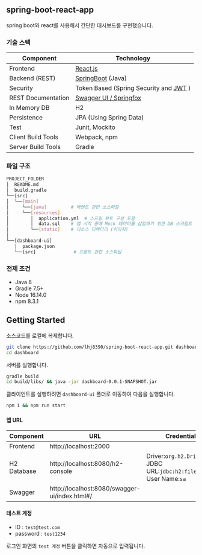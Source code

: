 ## spring-boot-react-app
spring boot와 react를 사용해서 간단한 대시보드를 구현했습니다.

### 기술 스택
Component         | Technology
---               | ---
Frontend          | [React.js](https://github.com/facebook/create-react-app)
Backend (REST)    | [SpringBoot](https://projects.spring.io/spring-boot) (Java)
Security          | Token Based (Spring Security and [JWT](https://github.com/auth0/java-jwt) )
REST Documentation| [Swagger UI / Springfox](https://github.com/springfox/springfox)
In Memory DB      | H2 
Persistence       | JPA (Using Spring Data)
Test              | Junit, Mockito
Client Build Tools| Webpack, npm
Server Build Tools| Gradle

### 파일 구조
```bash
PROJECT_FOLDER
│  README.md         
│  build.gradle
└──[src]      
│  └──[main]      
│     └──[java]         # 백엔드 관련 소스파일
│     └──[resources]
│        │  application.yml  # 스프링 부트 구성 포함
│        │  data.sql    # 앱 시작 중에 Mock 데이터를 삽입하기 위한 DB 스크립트
│        └──[static]    # 리소스 디렉터리 (이미지)
│
└──[dashboard-ui]
   │  package.json     
   └──[src]              # 프론트 관련 소스파일
```

### 전제 조건
- Java 8
- Gradle 7.5+
- Node 16.14.0
- npm 8.3.1

## Getting Started
소스코드를 로컬에 복제합니다.
```bash
git clone https://github.com/lhj8390/spring-boot-react-app.git dashboard
cd dashboard
```
서버를 실행합니다.
```bash
gradle build
cd build/libs/ && java -jar dashboard-0.0.1-SNAPSHOT.jar
```

클라이언트를 실행하려면 `dashboard-ui` 폴더로 이동하여 다음을 실행합니다.
```bash
npm i && npm run start
```

#### 앱 URL
Component         | URL                                              | Credentials
---               | ---                                              | ---
Frontend          |  http://localhost:2000                           | 
H2 Database       |  http://localhost:8080/h2-console                |  Driver:`org.h2.Driver` <br/> JDBC URL:`jdbc:h2:file:./test` <br/> User Name:`sa`
Swagger           |  http://localhost:8080/swagger-ui/index.html#/   | 

#### 테스트 계정
- ID : `test@test.com`
- password : `test1234`

로그인 화면의 `test 계정` 버튼을 클릭하면 자동으로 입력됩니다.

